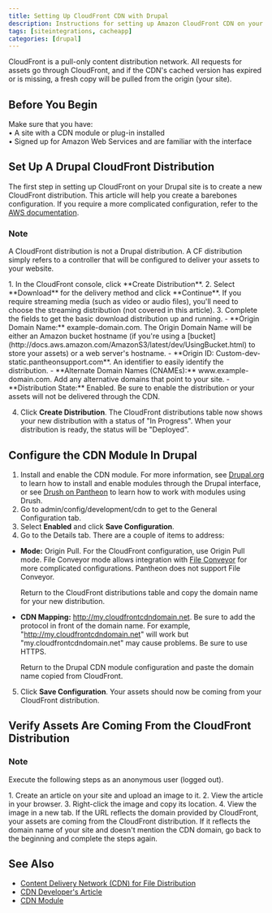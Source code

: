```yaml
---
title: Setting Up CloudFront CDN with Drupal
description: Instructions for setting up Amazon CloudFront CDN on your Drupal site.
tags: [siteintegrations, cacheapp]
categories: [drupal]
---
```

CloudFront is a pull-only content distribution network. All requests for assets go through CloudFront, and if the CDN's cached version has expired or is missing, a fresh copy will be pulled from the origin (your site).

## Before You Begin

Make sure that you have:  
&#8226; A site with a CDN module or plug-in installed  
&#8226; Signed up for Amazon Web Services and are familiar with the interface

## Set Up A Drupal CloudFront Distribution

The first step in setting up CloudFront on your Drupal site is to create a new CloudFront distribution. This article will help you create a barebones configuration. If you require a more complicated configuration, refer to the [AWS documentation](http://docs.aws.amazon.com/AmazonCloudFront/latest/DeveloperGuide/WorkingWithDownloadDistributions.html#DownloadDistValuesDomainName).
<div class="alert alert-info">
<h3 class="info">Note</h3>
<p>A CloudFront distribution is not a Drupal distribution. A CF distribution simply refers to a controller that will be configured to deliver your assets to your website.</p>
</div>
1. In the CloudFront console, click **Create Distribution**.
2. Select **Download** for the delivery method and click **Continue**. If you require streaming media (such as video or audio files), you'll need to choose the streaming distribution (not covered in this article).
3. Complete the fields to get the basic download distribution up and running.
  - **Origin Domain Name:** example-domain.com. The Origin Domain Name will be either an Amazon bucket hostname (if you're using a [bucket](http://docs.aws.amazon.com/AmazonS3/latest/dev/UsingBucket.html) to store your assets) or a web server's hostname.  
  - **Origin ID: Custom-dev-static.pantheonsupport.com**. An identifier to easily identify the distribution.  
  - **Alternate Domain Names (CNAMEs):** www.example-domain.com. Add any alternative domains that point to your site.  
  - **Distribution State:** Enabled. Be sure to enable the distribution or your assets will not be delivered through the CDN.  

4. Click **Create Distribution**. The CloudFront distributions table now shows your new distribution with a status of "In Progress". When your distribution is ready, the status will be "Deployed".

## Configure the CDN Module In Drupal

1. Install and enable the CDN module. For more information, see  [Drupal.org](https://drupal.org/documentation/install/modules-themes) to learn how to install and enable modules through the Drupal interface, or see [Drush on Pantheon](/docs/drush) to learn how to work with modules using Drush.
2. Go to admin/config/development/cdn to get to the General Configuration tab.
3. Select **Enabled** and click **Save Configuration**.
4. Go to the Details tab. There are a couple of items to address:
  - **Mode:** Origin Pull. For the CloudFront configuration, use Origin Pull mode. File Conveyor mode allows integration with [File Conveyor](http://fileconveyor.org) for more complicated configurations. Pantheon does not support File Conveyor.  

      Return to the CloudFront distributions table and copy the domain name for your new distribution.  
  - **CDN Mapping:** http://my.cloudfrontcdndomain.net. Be sure to add the protocol in front of the domain name. For example, "http://my.cloudfrontcdndomain.net" will work but "my.cloudfrontcdndomain.net" may cause problems. Be sure to use HTTPS.

      Return to the Drupal CDN module configuration and paste the domain name copied from CloudFront.
5. Click **Save Configuration**. Your assets should now be coming from your CloudFront distribution.

## Verify Assets Are Coming From the CloudFront Distribution
<div class="alert alert-info">
<h3 class="info">Note</h3>
<p>Execute the following steps as an anonymous user (logged out).</p>
</div>
1. Create an article on your site and upload an image to it.
2. View the article in your browser.
3. Right-click the image and copy its location.
4. View the image in a new tab. If the URL reflects the domain provided by CloudFront, your assets are coming from the CloudFront distribution. If it reflects the domain name of your site and doesn't mention the CDN domain, go back to the beginning and complete the steps again.

## See Also

- [Content Delivery Network (CDN) for File Distribution](/docs/content-delivery-network/)
- [CDN Developer's Article](http://wimleers.com/article/easy-drupal-cdn-integration-for-fun-and-profit)
- [CDN Module](https://drupal.org/project/CDN)
